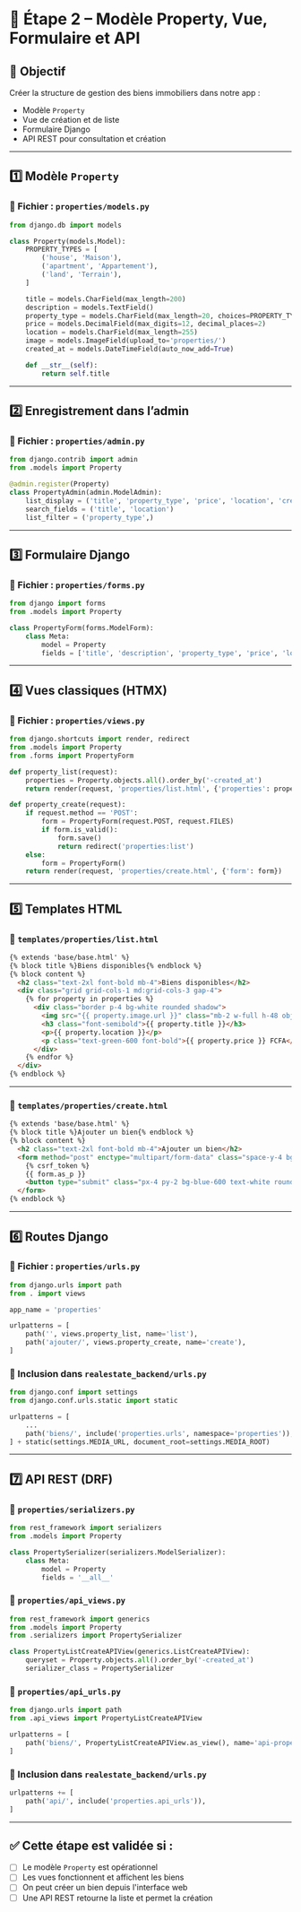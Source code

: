 
# 🧱 Étape 2 – Modèle Property, Vue, Formulaire et API

## 🎯 Objectif
Créer la structure de gestion des biens immobiliers dans notre app :
- Modèle `Property`
- Vue de création et de liste
- Formulaire Django
- API REST pour consultation et création

---

## 1️⃣ Modèle `Property`

### 📄 Fichier : `properties/models.py`

```python
from django.db import models

class Property(models.Model):
    PROPERTY_TYPES = [
        ('house', 'Maison'),
        ('apartment', 'Appartement'),
        ('land', 'Terrain'),
    ]

    title = models.CharField(max_length=200)
    description = models.TextField()
    property_type = models.CharField(max_length=20, choices=PROPERTY_TYPES)
    price = models.DecimalField(max_digits=12, decimal_places=2)
    location = models.CharField(max_length=255)
    image = models.ImageField(upload_to='properties/')
    created_at = models.DateTimeField(auto_now_add=True)

    def __str__(self):
        return self.title
```

---

## 2️⃣ Enregistrement dans l’admin

### 📄 Fichier : `properties/admin.py`

```python
from django.contrib import admin
from .models import Property

@admin.register(Property)
class PropertyAdmin(admin.ModelAdmin):
    list_display = ('title', 'property_type', 'price', 'location', 'created_at')
    search_fields = ('title', 'location')
    list_filter = ('property_type',)
```

---

## 3️⃣ Formulaire Django

### 📄 Fichier : `properties/forms.py`

```python
from django import forms
from .models import Property

class PropertyForm(forms.ModelForm):
    class Meta:
        model = Property
        fields = ['title', 'description', 'property_type', 'price', 'location', 'image']
```

---

## 4️⃣ Vues classiques (HTMX)

### 📄 Fichier : `properties/views.py`

```python
from django.shortcuts import render, redirect
from .models import Property
from .forms import PropertyForm

def property_list(request):
    properties = Property.objects.all().order_by('-created_at')
    return render(request, 'properties/list.html', {'properties': properties})

def property_create(request):
    if request.method == 'POST':
        form = PropertyForm(request.POST, request.FILES)
        if form.is_valid():
            form.save()
            return redirect('properties:list')
    else:
        form = PropertyForm()
    return render(request, 'properties/create.html', {'form': form})
```

---

## 5️⃣ Templates HTML

### 📄 `templates/properties/list.html`

```html
{% extends 'base/base.html' %}
{% block title %}Biens disponibles{% endblock %}
{% block content %}
  <h2 class="text-2xl font-bold mb-4">Biens disponibles</h2>
  <div class="grid grid-cols-1 md:grid-cols-3 gap-4">
    {% for property in properties %}
      <div class="border p-4 bg-white rounded shadow">
        <img src="{{ property.image.url }}" class="mb-2 w-full h-48 object-cover" />
        <h3 class="font-semibold">{{ property.title }}</h3>
        <p>{{ property.location }}</p>
        <p class="text-green-600 font-bold">{{ property.price }} FCFA</p>
      </div>
    {% endfor %}
  </div>
{% endblock %}
```

---

### 📄 `templates/properties/create.html`

```html
{% extends 'base/base.html' %}
{% block title %}Ajouter un bien{% endblock %}
{% block content %}
  <h2 class="text-2xl font-bold mb-4">Ajouter un bien</h2>
  <form method="post" enctype="multipart/form-data" class="space-y-4 bg-white p-6 rounded shadow">
    {% csrf_token %}
    {{ form.as_p }}
    <button type="submit" class="px-4 py-2 bg-blue-600 text-white rounded">Ajouter</button>
  </form>
{% endblock %}
```

---

## 6️⃣ Routes Django

### 📄 Fichier : `properties/urls.py`

```python
from django.urls import path
from . import views

app_name = 'properties'

urlpatterns = [
    path('', views.property_list, name='list'),
    path('ajouter/', views.property_create, name='create'),
]
```

### 📄 Inclusion dans `realestate_backend/urls.py`

```python
from django.conf import settings
from django.conf.urls.static import static

urlpatterns = [
    ...
    path('biens/', include('properties.urls', namespace='properties')),
] + static(settings.MEDIA_URL, document_root=settings.MEDIA_ROOT)
```

---

## 7️⃣ API REST (DRF)

### 📄 `properties/serializers.py`

```python
from rest_framework import serializers
from .models import Property

class PropertySerializer(serializers.ModelSerializer):
    class Meta:
        model = Property
        fields = '__all__'
```

### 📄 `properties/api_views.py`

```python
from rest_framework import generics
from .models import Property
from .serializers import PropertySerializer

class PropertyListCreateAPIView(generics.ListCreateAPIView):
    queryset = Property.objects.all().order_by('-created_at')
    serializer_class = PropertySerializer
```

### 📄 `properties/api_urls.py`

```python
from django.urls import path
from .api_views import PropertyListCreateAPIView

urlpatterns = [
    path('biens/', PropertyListCreateAPIView.as_view(), name='api-properties'),
]
```

### 📄 Inclusion dans `realestate_backend/urls.py`

```python
urlpatterns += [
    path('api/', include('properties.api_urls')),
]
```

---

## ✅ Cette étape est validée si :

- [ ] Le modèle `Property` est opérationnel
- [ ] Les vues fonctionnent et affichent les biens
- [ ] On peut créer un bien depuis l'interface web
- [ ] Une API REST retourne la liste et permet la création
